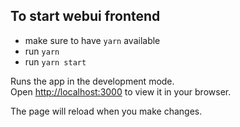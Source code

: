 ## To start webui frontend

- make sure to have `yarn` available
- run `yarn`
- run `yarn start`

Runs the app in the development mode.\
Open [http://localhost:3000](http://localhost:3000) to view it in your browser.

The page will reload when you make changes.
